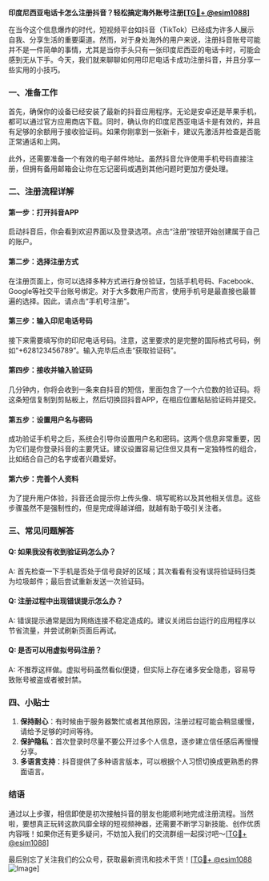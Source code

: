 **印度尼西亚电话卡怎么注册抖音？轻松搞定海外账号注册[[TG💪+ @esim1088](https://t.me/s/esim1088)]**

在当今这个信息爆炸的时代，短视频平台如抖音（TikTok）已经成为许多人展示自我、分享生活的重要渠道。然而，对于身处海外的用户来说，注册抖音账号可能并不是一件简单的事情，尤其是当你手头只有一张印度尼西亚的电话卡时，可能会感到无从下手。今天，我们就来聊聊如何用印尼电话卡成功注册抖音，并且分享一些实用的小技巧。

### 一、准备工作

首先，确保你的设备已经安装了最新的抖音应用程序。无论是安卓还是苹果手机，都可以通过官方应用商店下载。同时，确认你的印度尼西亚电话卡是有效的，并且有足够的余额用于接收验证码。如果你刚拿到一张新卡，建议先激活并检查是否能正常通话和上网。

此外，还需要准备一个有效的电子邮件地址。虽然抖音允许使用手机号码直接注册，但拥有备用邮箱会让你在忘记密码或遇到其他问题时更加方便处理。

### 二、注册流程详解

#### 第一步：打开抖音APP
启动抖音后，你会看到欢迎界面以及登录选项。点击“注册”按钮开始创建属于自己的账户。

#### 第二步：选择注册方式
在注册页面上，你可以选择多种方式进行身份验证，包括手机号码、Facebook、Google等社交平台账号绑定。对于大多数用户而言，使用手机号是最直接也最普遍的选择。因此，请点击“手机号注册”。

#### 第三步：输入印尼电话号码
接下来需要填写你的印尼电话号码。注意，这里要求的是完整的国际格式号码，例如“+628123456789”。输入完毕后点击“获取验证码”。

#### 第四步：接收并输入验证码
几分钟内，你将会收到一条来自抖音的短信，里面包含了一个六位数的验证码。将这条短信复制到剪贴板上，然后切换回抖音APP，在相应位置粘贴验证码并提交。

#### 第五步：设置用户名与密码
成功验证手机号之后，系统会引导你设置用户名和密码。这两个信息非常重要，因为它们是你登录抖音的主要凭证。建议设置容易记住但又具有一定独特性的组合，比如结合自己的名字或者兴趣爱好。

#### 第六步：完善个人资料
为了提升用户体验，抖音还会提示你上传头像、填写昵称以及其他相关信息。这些步骤虽然不是强制性的，但是完成得越详细，就越有助于吸引关注者。

### 三、常见问题解答

#### Q: 如果我没有收到验证码怎么办？
A: 首先检查一下手机是否处于信号良好的区域；其次看看有没有误将验证码归类为垃圾邮件；最后尝试重新发送一次验证码。

#### Q: 注册过程中出现错误提示怎么办？
A: 错误提示通常是因为网络连接不稳定造成的。建议关闭后台运行的应用程序以节省流量，并尝试刷新页面后再试。

#### Q: 是否可以用虚拟号码注册？
A: 不推荐这样做。虚拟号码虽然看似便捷，但实际上存在诸多安全隐患，容易导致账号被盗或者被封禁。

### 四、小贴士

1. **保持耐心**：有时候由于服务器繁忙或者其他原因，注册过程可能会稍显缓慢，请给予足够的时间等待。
2. **保护隐私**：首次登录时尽量不要公开过多个人信息，逐步建立信任感后再慢慢分享。
3. **多语言支持**：抖音提供了多种语言版本，可以根据个人习惯切换成更熟悉的界面语言。

### 结语

通过以上步骤，相信即使是初次接触抖音的朋友也能顺利地完成注册流程。当然啦，要想真正玩转这款风靡全球的短视频神器，还需要不断学习新技能、创作优质内容哦！如果你还有更多疑问，不妨加入我们的交流群组一起探讨吧～[[TG💪+ @esim1088](https://t.me/s/esim1088)]

最后别忘了关注我们的公众号，获取最新资讯和技术干货！[[TG💪+ @esim1088](https://t.me/s/esim1088) ![Image](https://i.postimg.cc/4NQfJmqS/Snipaste-2025-05-13-00-14-12.png)]